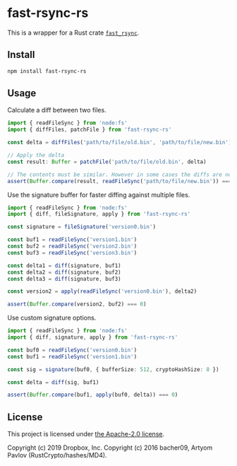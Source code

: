 # fast-rsync-rs

This is a wrapper for a Rust crate [`fast_rsync`](https://crates.io/crates/fast_rsync).

## Install

```bash
npm install fast-rsync-rs
```

## Usage

Calculate a diff between two files.

```typescript
import { readFileSync } from 'node:fs'
import { diffFiles, patchFile } from 'fast-rsync-rs'

const delta = diffFiles('path/to/file/old.bin', 'path/to/file/new.bin')

// Apply the delta
const result: Buffer = patchFile('path/to/file/old.bin', delta)

// The contents must be similar. However in some cases the diffs are not applicable. See https://docs.rs/fast_rsync/0.2.0/fast_rsync/fn.diff.html#security
assert(Buffer.compare(result, readFileSync('path/to/file/new.bin')) === 0)
```

Use the signature buffer for faster diffing against multiple files.

```typescript
import { readFileSync } from 'node:fs'
import { diff, fileSignature, apply } from 'fast-rsync-rs'

const signature = fileSignature('version0.bin')

const buf1 = readFileSync('version1.bin')
const buf2 = readFileSync('version2.bin')
const buf3 = readFileSync('version3.bin')

const delta1 = diff(signature, buf1)
const delta2 = diff(signature, buf2)
const delta3 = diff(signature, buf3)

const version2 = apply(readFileSync('version0.bin'), delta2)

assert(Buffer.compare(version2, buf2) === 0)
```

Use custom signature options.

```typescript
import { readFileSync } from 'node:fs'
import { diff, signature, apply } from 'fast-rsync-rs'

const buf0 = readFileSync('version0.bin')
const buf1 = readFileSync('version1.bin')

const sig = signature(buf0, { bufferSize: 512, cryptoHashSize: 8 })

const delta = diff(sig, buf1)

assert(Buffer.compare(buf1, apply(buf0, delta)) === 0)
```

## License

This project is licensed under [the Apache-2.0
license](http://www.apache.org/licenses/LICENSE-2.0).

Copyright (c) 2019 Dropbox, Inc.
Copyright (c) 2016 bacher09, Artyom Pavlov (RustCrypto/hashes/MD4).
